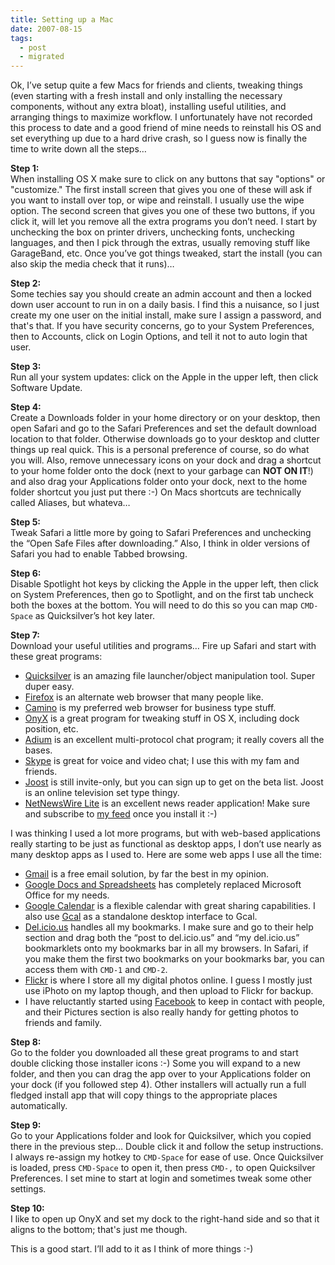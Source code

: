 ```yaml
---
title: Setting up a Mac
date: 2007-08-15
tags:
  - post
  - migrated
---
```


Ok, I’ve setup quite a few Macs for friends and clients, tweaking things (even starting with a fresh install and only installing the necessary components, without any extra bloat), installing useful utilities, and arranging things to maximize workflow. I unfortunately have not recorded this process to date and a good friend of mine needs to reinstall his OS and set everything up due to a hard drive crash, so I guess now is finally the time to write down all the steps…

**Step 1:**  
When installing OS X make sure to click on any buttons that say "options" or "customize." The first install screen that gives you one of these will ask if you want to install over top, or wipe and reinstall. I usually use the wipe option. The second screen that gives you one of these two buttons, if you click it, will let you remove all the extra programs you don’t need. I start by unchecking the box on printer drivers, unchecking fonts, unchecking languages, and then I pick through the extras, usually removing stuff like GarageBand, etc. Once you’ve got things tweaked, start the install (you can also skip the media check that it runs)…

**Step 2:**  
Some techies say you should create an admin account and then a locked down user account to run in on a daily basis. I find this a nuisance, so I just create my one user on the initial install, make sure I assign a password, and that's that. If you have security concerns, go to your System Preferences, then to Accounts, click on Login Options, and tell it not to auto login that user.

**Step 3:**  
Run all your system updates: click on the Apple in the upper left, then click Software Update.

**Step 4:**  
Create a Downloads folder in your home directory or on your desktop, then open Safari and go to the Safari Preferences and set the default download location to that folder. Otherwise downloads go to your desktop and clutter things up real quick. This is a personal preference of course, so do what you will. Also, remove unnecessary icons on your dock and drag a shortcut to your home folder onto the dock (next to your garbage can **NOT ON IT**!) and also drag your Applications folder onto your dock, next to the home folder shortcut you just put there :-) On Macs shortcuts are technically called Aliases, but whateva…

**Step 5:**  
Tweak Safari a little more by going to Safari Preferences and unchecking the “Open Safe Files after downloading.” Also, I think in older versions of Safari you had to enable Tabbed browsing.

**Step 6:**  
Disable Spotlight hot keys by clicking the Apple in the upper left, then click on System Preferences, then go to Spotlight, and on the first tab uncheck both the boxes at the bottom. You will need to do this so you can map `CMD-Space` as Quicksilver’s hot key later.

**Step 7:**  
Download your useful utilities and programs… Fire up Safari and start with these great programs:

- [Quicksilver](http://quicksilver.blacktree.net) is an amazing file launcher/object manipulation tool. Super duper easy.
- [Firefox](http://www.mozilla.com) is an alternate web browser that many people like.
- [Camino](http://www.caminobrowser.org/) is my preferred web browser for business type stuff.
- [OnyX](http://www.titanium.free.fr/pgs/english.html) is a great program for tweaking stuff in OS X, including dock position, etc.
- [Adium](http://www.adiumx.com) is an excellent multi-protocol chat program; it really covers all the bases.
- [Skype](http://www.skype.com) is great for voice and video chat; I use this with my fam and friends.
- [Joost](http://joost.com) is still invite-only, but you can sign up to get on the beta list. Joost is an online television set type thingy.
- [NetNewsWire Lite](http://www.newsgator.com/download/products/NetNewsWireLite2.1.1.dmg.zip) is an excellent news reader application! Make sure and subscribe to [my feed](http://jonmagic.com/feed/atom.xml) once you install it :-)

I was thinking I used a lot more programs, but with web-based applications really starting to be just as functional as desktop apps, I don’t use nearly as many desktop apps as I used to. Here are some web apps I use all the time:

- [Gmail](http://gmail.com) is a free email solution, by far the best in my opinion.
- [Google Docs and Spreadsheets](http://docs.google.com) has completely replaced Microsoft Office for my needs.
- [Google Calendar](http://calendar.google.com) is a flexible calendar with great sharing capabilities. I also use [Gcal](http://chip.cuccio.us/projects/gcal/) as a standalone desktop interface to Gcal.
- [Del.icio.us](http://del.icio.us) handles all my bookmarks. I make sure and go to their help section and drag both the “post to del.icio.us” and “my del.icio.us” bookmarklets onto my bookmarks bar in all my browsers. In Safari, if you make them the first two bookmarks on your bookmarks bar, you can access them with `CMD-1` and `CMD-2`.
- [Flickr](http://flickr.com) is where I store all my digital photos online. I guess I mostly just use iPhoto on my laptop though, and then upload to Flickr for backup.
- I have reluctantly started using [Facebook](http://www.facebook.com) to keep in contact with people, and their Pictures section is also really handy for getting photos to friends and family.

**Step 8:**  
Go to the folder you downloaded all these great programs to and start double clicking those installer icons :-) Some you will expand to a new folder, and then you can drag the app over to your Applications folder on your dock (if you followed step 4). Other installers will actually run a full fledged install app that will copy things to the appropriate places automatically.

**Step 9:**  
Go to your Applications folder and look for Quicksilver, which you copied there in the previous step… Double click it and follow the setup instructions. I always re-assign my hotkey to `CMD-Space` for ease of use. Once Quicksilver is loaded, press `CMD-Space` to open it, then press `CMD-,` to open Quicksilver Preferences. I set mine to start at login and sometimes tweak some other settings.

**Step 10:**  
I like to open up OnyX and set my dock to the right-hand side and so that it aligns to the bottom; that's just me though.

This is a good start. I’ll add to it as I think of more things :-)
